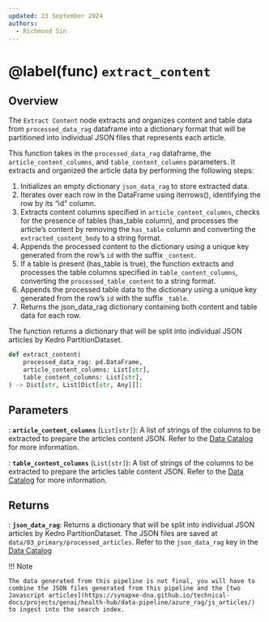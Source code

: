 ```yaml
---
updated: 23 September 2024
authors:
  - Richmond Sin
---
```


# @label(func) `extract_content`

## Overview

The `Extract Content` node extracts and organizes content and table data from `processed_data_rag` dataframe into a dictionary format that will be partitioned into individual JSON files that represents each article.

This function takes in the `processed_data_rag` dataframe, the `article_content_columns`, and `table_content_columns` parameters. It extracts and organized the article data by performing the following steps:

1. Initializes an empty dictionary `json_data_rag` to store extracted data.
2. Iterates over each row in the DataFrame using iterrows(), identifying the row by its “id” column.
3. Extracts content columns specified in `article_content_columns`, checks for the presence of tables (has_table column), and processes the article’s content by removing the `has_table` column and converting the `extracted_content_body` to a string format.
4. Appends the processed content to the dictionary using a unique key generated from the row’s `id` with the suffix `_content`.
5. If a table is present (has_table is true), the function extracts and processes the table columns specified in `table_content_columns`, converting the `processed_table_content` to a string format.
6. Appends the processed table data to the dictionary using a unique key generated from the row’s `id` with the suffix `_table`.
7. Returns the json_data_rag dictionary containing both content and table data for each row.

The function returns a dictionary that will be split into individual JSON articles by Kedro PartitionDataset.

```python
def extract_content(
    processed_data_rag: pd.DataFrame,
    article_content_columns: List[str],
    table_content_columns: List[str],
) -> Dict[str, List[Dict[str, Any]]]:
```

## Parameters

: **`article_content_columns`** (`List[str]`):
A list of strings of the columns to be extracted to prepare the articles content JSON.
Refer to the [Data Catalog](https://github.com/Synapxe-DNA/healthhub-content-optimization/blob/main/content-optimization/conf/base/catalog.yml) for more information.

: **`table_content_columns`** (`List[str]`):
A list of strings of the columns to be extracted to prepare the articles table content JSON.
Refer to the [Data Catalog](https://github.com/Synapxe-DNA/healthhub-content-optimization/blob/main/content-optimization/conf/base/catalog.yml) for more information.

## Returns

: **`json_data_rag`**:
Returns a dictionary that will be split into individual JSON articles by Kedro PartitionDataset. The JSON files are saved at `data/03_primary/processed_articles`. Refer to the `json_data_rag` key in the [Data Catalog](https://github.com/Synapxe-DNA/healthhub-content-optimization/blob/main/content-optimization/conf/base/catalog.yml)

!!! Note

    The data generated from this pipeline is not final, you will have to combine the JSON files generated from this pipeline and the [two Javascript articles](https://synapxe-dna.github.io/technical-docs/projects/genai/health-hub/data-pipeline/azure_rag/js_articles/) to ingest into the search index.
